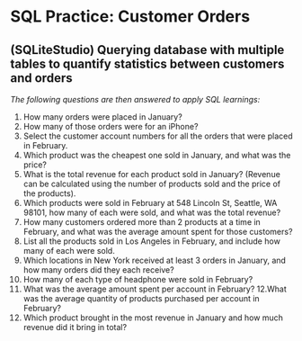 # SQL Practice: Customer Orders
## (SQLiteStudio) Querying database with multiple tables to quantify statistics between customers and orders

*The following questions are then answered to apply SQL learnings:*
1. How many orders were placed in January?
2. How many of those orders were for an iPhone?
3. Select the customer account numbers for all the orders that were placed in February.
4. Which product was the cheapest one sold in January, and what was the price? 
5. What is the total revenue for each product sold in January? (Revenue can be calculated using the number of products sold and the price of the products).
6. Which products were sold in February at 548 Lincoln St, Seattle, WA 98101, how many of each were sold, and what was the total revenue?
7. How many customers ordered more than 2 products at a time in February, and what was the average amount spent for those customers?
8. List all the products sold in Los Angeles in February, and include how many of each were sold.
9. Which locations in New York received at least 3 orders in January, and how many orders did they each receive?
10. How many of each type of headphone were sold in February?
11. What was the average amount spent per account in February?
12.What was the average quantity of products purchased per account in February?
13. Which product brought in the most revenue in January and how much revenue did it bring in total?
